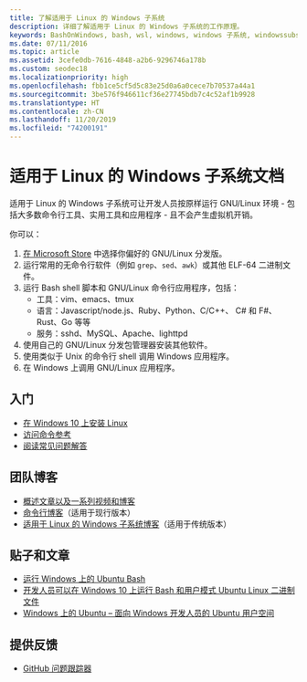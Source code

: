 ```yaml
---
title: 了解适用于 Linux 的 Windows 子系统
description: 详细了解适用于 Linux 的 Windows 子系统的工作原理。
keywords: BashOnWindows, bash, wsl, windows, windows 子系统, windowssubsystem, gnu, linux
ms.date: 07/11/2016
ms.topic: article
ms.assetid: 3cefe0db-7616-4848-a2b6-9296746a178b
ms.custom: seodec18
ms.localizationpriority: high
ms.openlocfilehash: fbb1ce5cf5d5c83e25d0a6a0cece7b70537a44a1
ms.sourcegitcommit: 3be576f946611cf36e27745bdb7c4c52af1b9928
ms.translationtype: HT
ms.contentlocale: zh-CN
ms.lasthandoff: 11/20/2019
ms.locfileid: "74200191"
---
```

# <a name="windows-subsystem-for-linux-documentation"></a>适用于 Linux 的 Windows 子系统文档

适用于 Linux 的 Windows 子系统可让开发人员按原样运行 GNU/Linux 环境 - 包括大多数命令行工具、实用工具和应用程序 - 且不会产生虚拟机开销。  

你可以：

1. [在 Microsoft Store](https://aka.ms/wslstore) 中选择你偏好的 GNU/Linux 分发版。
1. 运行常用的无命令行软件（例如 `grep`、`sed`、`awk`）或其他 ELF-64 二进制文件。 
1. 运行 Bash shell 脚本和 GNU/Linux 命令行应用程序，包括：  
    * 工具：vim、emacs、tmux
    * 语言：Javascript/node.js、Ruby、Python、C/C++、 C# 和 F#、Rust、Go 等等
    * 服务：sshd、MySQL、Apache、lighttpd
1. 使用自己的 GNU/Linux 分发包管理器安装其他软件。
1. 使用类似于 Unix 的命令行 shell 调用 Windows 应用程序。
1. 在 Windows 上调用 GNU/Linux 应用程序。

## <a name="getting-started"></a>入门

* [在 Windows 10 上安装 Linux](install-win10.md)
* [访问命令参考](reference.md)
* [阅读常见问题解答](faq.md)

## <a name="team-blogs"></a>团队博客
*  [概述文章以及一系列视频和博客](https://blogs.msdn.microsoft.com/commandline/learn-about-windows-console-and-windows-subsystem-for-linux-wsl/)
* [命令行博客](https://blogs.msdn.microsoft.com/commandline/)（适用于现行版本）
* [适用于 Linux 的 Windows 子系统博客](https://blogs.msdn.microsoft.com/wsl/)（适用于传统版本）

## <a name="posts--articles"></a>贴子和文章
* [运行 Windows 上的 Ubuntu Bash](https://blogs.windows.com/buildingapps/2016/03/30/run-bash-on-ubuntu-on-windows/)
* [开发人员可以在 Windows 10 上运行 Bash 和用户模式 Ubuntu Linux 二进制文件](https://www.hanselman.com/blog/DevelopersCanRunBashShellAndUsermodeUbuntuLinuxBinariesOnWindows10.aspx)
* [Windows 上的 Ubuntu – 面向 Windows 开发人员的 Ubuntu 用户空间](https://insights.ubuntu.com/2016/03/30/ubuntu-on-windows-the-ubuntu-userspace-for-windows-developers/) 

## <a name="provide-feedback"></a>提供反馈
* [GitHub 问题跟踪器](https://github.com/Microsoft/BashOnWindows/issues)

